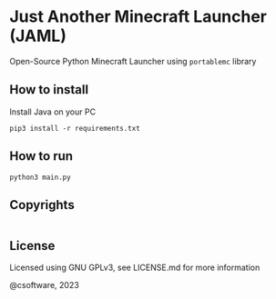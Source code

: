 # Just Another Minecraft Launcher (JAML)

Open-Source Python Minecraft Launcher using `portablemc` library

## How to install

Install Java on your PC

```pip3 install -r requirements.txt```

## How to run

```python3 main.py```

## Copyrights


```Mojang ©2009-2023. "Minecraft" is a trademark of Mojang Synergies AB
```

## License

Licensed using GNU GPLv3, see LICENSE.md for more information

@csoftware, 2023
